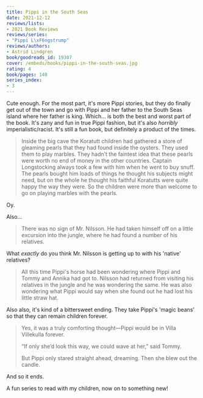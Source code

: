 ```yaml
---
title: Pippi in the South Seas
date: 2021-12-12
reviews/lists:
- 2021 Book Reviews
reviews/series:
- "Pippi L\xF6ngstrump"
reviews/authors:
- Astrid Lindgren
book/goodreads_id: 19307
cover: /embeds/books/pippi-in-the-south-seas.jpg
rating: 4
book/pages: 140
series_index:
- 3
---
```

Cute enough. For the most part, it's more Pippi stories, but they do finally get out of the town and go with Pippi and her father to the South Seas island where her father is king. Which... is both the best and worst part of the book. It's zany and fun in true Pippi fashion, but it's also *horribly* imperialistic/racist. It's still a fun book, but definitely a product of the times. 

> Inside the big cave the Koratutt children had gathered a store of gleaming pearls that they had found inside the oysters. They used them to play marbles. They hadn’t the faintest idea that these pearls were worth no end of money in the other countries. Captain Longstocking always took a few with him when he went to buy snuff. The pearls bought him loads of things he thought his subjects might need, but on the whole he thought his faithful Koratutts were quite happy the way they were. So the children were more than welcome to go on playing marbles with the pearls.

Oy.

Also... 

> There was no sign of Mr. Nilsson. He had taken himself off on a little excursion into the jungle, where he had found a number of his relatives.

What *exactly* do you think Mr. Nilsson is getting up to with his 'native' relatives?

> All this time Pippi's horse had been wondering where Pippi and Tommy and Annika had got to. Nilsson had returned from visiting his relatives in the jungle and he was wondering the same. He was also wondering what Pippi would say when she found out he had lost his little straw hat.

Also also, it's kind of a bittersweet ending. They take Pippi's 'magic beans' so that they can remain children forever. 

> Yes, it was a truly comforting thought—Pippi would be in Villa Villekulla forever.
> 
> “If only she’d look this way, we could wave at her,” said Tommy.
>
> But Pippi only stared straight ahead, dreaming. Then she blew out the candle.

And so it ends. 

A fun series to read with my children, now on to something new!